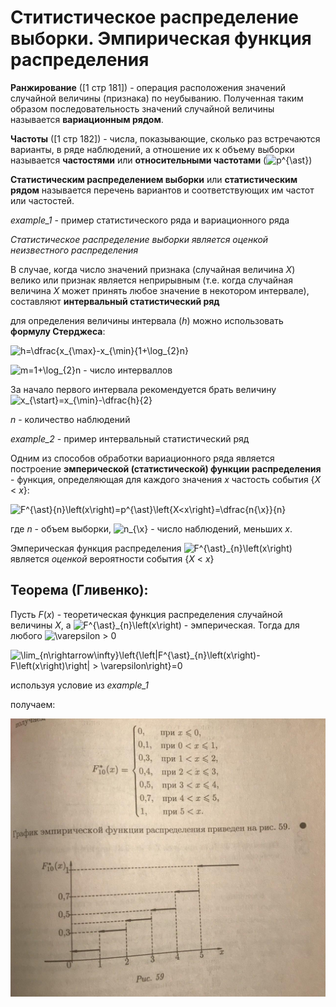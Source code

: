 # Ститистическое распределение выборки. Эмпирическая функция распределения

**Ранжирование** ([1 стр 181]) - операция расположения значений случайной величины (признака) по неубыванию. Полученная таким образом последовательность значений случайной величины называется **вариационным рядом**.

**Частоты** ([1 стр 182]) - числа, показывающие, сколько раз встречаются варианты, в ряде наблюдений, а отношение их к объему выборки называется **частостями** или **относительными частотами** (![p^{\ast}](https://render.githubusercontent.com/render/math?math=p%5E%7B%5Cast%7D%0A))

**Статистическим распределением выборки** или **статистическим рядом** называется перечень вариантов и соответствующих им частот или частостей.

*example_1* - пример статистического ряда и вариационного ряда

*Статистическое распределение выборки является оценкой неизвестного распределения*

В случае, когда число значений признака (случайная величина *X*) велико или признак является неприрывным (т.е. когда случайная величина *X* может принять любое значение в некотором интервале), составляют **интервальный статистический ряд**

для определения величины интервала (*h*) можно использовать **формулу Стерджеса**:

![h=\dfrac{x_{\max}-x_{\min}{1+\log_{2}n}](https://render.githubusercontent.com/render/math?math=h%3D%5Cdfrac%7Bx_%7B%5Cmax%7D-x_%7B%5Cmin%7D%7B1%2B%5Clog_%7B2%7Dn%7D) 

![m=1+\log_{2}n](https://render.githubusercontent.com/render/math?math=m%3D1%2B%5Clog_%7B2%7Dn) - число интерваллов

За начало первого интервала рекомендуется брать величину ![x_{\start}=x_{\min}-\dfrac{h}{2}](https://render.githubusercontent.com/render/math?math=x_%7B%5Cstart%7D%3Dx_%7B%5Cmin%7D-%5Cdfrac%7Bh%7D%7B2%7D)

*n* - количество наблюдений

*example_2* - пример интервальный статистический ряд

Одним из способов обработки вариационного ряда является построение **эмперической (статистической) функции распределения** - функция, определяющая для каждого значения *x* частость события {*X* < *x*}:

![F^{\ast}_{n}\left(x\right)=p^{\ast}\left\{X<x\right\}=\dfrac{n_{\x}}{n}](https://render.githubusercontent.com/render/math?math=F%5E%7B%5Cast%7D_%7Bn%7D%5Cleft(x%5Cright)%3Dp%5E%7B%5Cast%7D%5Cleft%5C%7BX%3Cx%5Cright%5C%7D%3D%5Cdfrac%7Bn_%7B%5Cx%7D%7D%7Bn%7D)

где *n* - объем выборки, ![n_{\x}](https://render.githubusercontent.com/render/math?math=n_%7B%5Cx%7D) - число наблюдений, меньших *x*.

Эмперическая функция распределения ![F^{\ast}_{n}\left(x\right)](https://render.githubusercontent.com/render/math?math=F%5E%7B%5Cast%7D_%7Bn%7D%5Cleft(x%5Cright)) является *оценкой* вероятности события {*X* < *x*}

## Теорема (Гливенко):

Пусть *F*(*x*) - теоретическая функция распределения случайной величины *X*, а ![F^{\ast}_{n}\left(x\right)](https://render.githubusercontent.com/render/math?math=F%5E%7B%5Cast%7D_%7Bn%7D%5Cleft(x%5Cright)) - эмперическая. Тогда для любого ![\varepsilon](https://render.githubusercontent.com/render/math?math=%5Cvarepsilon) > 0

![\lim_{n\rightarrow\infty}\left\{\left|F^{\ast}_{n}\left(x\right)-F\left(x\right)\right| > \varepsilon\right\}=0](https://render.githubusercontent.com/render/math?math=%5Clim_%7Bn%5Crightarrow%5Cinfty%7D%5Cleft%5C%7B%5Cleft%7CF%5E%7B%5Cast%7D_%7Bn%7D%5Cleft(x%5Cright)-F%5Cleft(x%5Cright)%5Cright%7C%20%3E%20%5Cvarepsilon%5Cright%5C%7D%3D0)

используя условие из *example_1*

получаем:

![график](./photo_2020-07-16_21-21-38.jpg)

